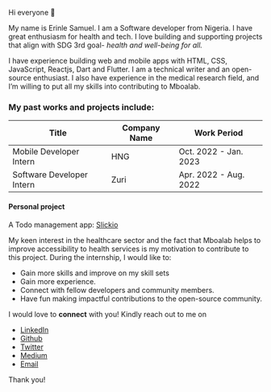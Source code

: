 Hi everyone 👋

My name is Erinle Samuel. I am a Software developer from Nigeria. I have great enthusiasm for health and tech. I love building and supporting projects that align with SDG 3rd goal- _health and well-being for all._

I have experience building web and mobile apps with HTML, CSS, JavaScript, Reactjs, Dart and Flutter. I am a technical writer and an open-source enthusiast. I also have experience in the medical research field, and I’m willing to put all my skills into contributing to Mboalab.

### My past works and projects include:

| Title                     | Company Name | Work Period           |
| ------------------------- | ------------ | --------------------- |
| Mobile Developer Intern   | HNG          | Oct. 2022 - Jan. 2023 |
| Software Developer Intern | Zuri         | Apr. 2022 - Aug. 2022 |

#### Personal project

A Todo management app: [Slickio](https://slickio.onrender.com/)

My keen interest in the healthcare sector and the fact that Mboalab helps to improve accessibility to health services is my motivation to contribute to this project. During the internship, I would like to:

- Gain more skills and improve on my skill sets
- Gain more experience.
- Connect with fellow developers and community members.
- Have fun making impactful contributions to the open-source community.

I would love to **connect** with you! Kindly reach out to me on

- [LinkedIn](https://www.linkedin.com/in/erinle-samuel/)
- [Github](https://github.com/psalmuelle)
- [Twitter](https://twitter.com/erinle_sam)
- [Medium](https://medium.com/@erinle-sam)
- [Email](mailto:psalmuelle1@gmail.com)

Thank you!
